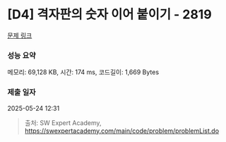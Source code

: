 # [D4] 격자판의 숫자 이어 붙이기 - 2819 

[문제 링크](https://swexpertacademy.com/main/code/problem/problemDetail.do?contestProbId=AV7I5fgqEogDFAXB) 

### 성능 요약

메모리: 69,128 KB, 시간: 174 ms, 코드길이: 1,669 Bytes

### 제출 일자

2025-05-24 12:31



> 출처: SW Expert Academy, https://swexpertacademy.com/main/code/problem/problemList.do